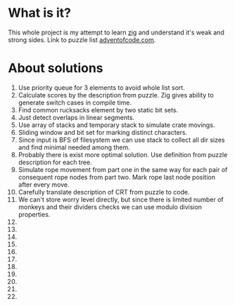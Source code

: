 # What is it?
This whole project is my attempt to learn [zig](https://ziglang.org/) and understand it's weak and strong sides.
Link to puzzle list [adventofcode.com](https://adventofcode.com/2022).

# About solutions
1. Use priority queue for 3 elements to avoid whole list sort.
2. Calculate scores by the description from puzzle. Zig gives ability to generate switch cases in compile time.
3. Find common rucksacks element by two static bit sets.
4. Just detect overlaps in linear segments.
5. Use array of stacks and temporary stack to simulate crate movings. 
6. Sliding window and bit set for marking distinct characters. 
7. Since input is BFS of filesystem we can use stack to collect all dir sizes and find minimal needed among them.
8. Probably there is exist more optimal solution. Use definition from puzzle description for each tree.
9. Simulate rope movement from part one in the same way for each pair of consequent rope nodes from part two. Mark rope last node position after every move.
10. Carefully translate description of CRT from puzzle to code.
11. We can't store worry level directly, but since there is limited number of monkeys and their dividers checks we can use modulo division properties.
12.
13.
14.
15.
16.
17.
18.
19.
20.
21.
22.
